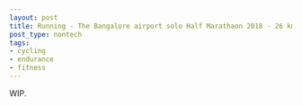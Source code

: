 ```yaml
---
layout: post
title: Running - The Bangalore airport solo Half Marathaon 2018 - 26 km
post_type: nontech
tags:
- cycling
- endurance
- fitness
---
```


WIP.